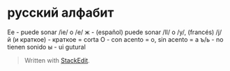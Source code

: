 # русский алфабит

Ee - puede sonar /ie/ o /e/
ж - (español) puede sonar /ll/ o /y/, (francés) /j/
й (и краткое) - краткое = corta
O - con acento = o, sin acento = a
ъ/ь - no tienen sonido
ы - ui gutural



> Written with [StackEdit](https://stackedit.io/).
<!--stackedit_data:
eyJoaXN0b3J5IjpbLTY3MjkyOTkxXX0=
-->